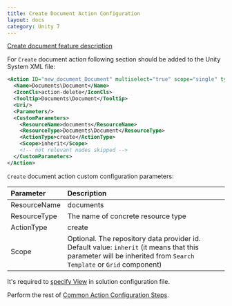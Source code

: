 ```yaml
---
title: Create Document Action Configuration
layout: docs
category: Unity 7
---
```

[Create document feature description](../../features/document-management/create-document.md)

For `Create` document action following section should be added to the Unity System XML file:
 
```xml
<Action ID="new_document_Document" multiselect="true" scope="single" type="toolbar">
  <Name>Documents\Document</Name>
  <IconCls>action-delete</IconCls>
  <Tooltip>Documents\Document</Tooltip>
  <Uri/>
  <Parameters/>
  <CustomParameters>
    <ResourceName>documents</ResourceName>
    <ResourceType>Documents\Document</ResourceType>
    <ActionType>create</ActionType>
    <Scope>inherit</Scope>
    <!-- not relevant nodes skipped -->
  </CustomParameters>
</Action>
```

`Create` document action custom configuration parameters:

| Parameter   | Description |
|:------------|:------------|
|ResourceName | documents   |
|ResourceType | The name of concrete resource type |
|ActionType   | create      |
|Scope        | Optional. The repository data provider id. Default value: `inherit` (it means that this parameter will be inherited from `Search Template` or `Grid` component) |

It's required to [specify View](../tags-list/views-tag.md) in solution configuration file.

Perform the rest of [Common Action Configuration Steps](../actions.md#common-actions-configuration-steps). 
